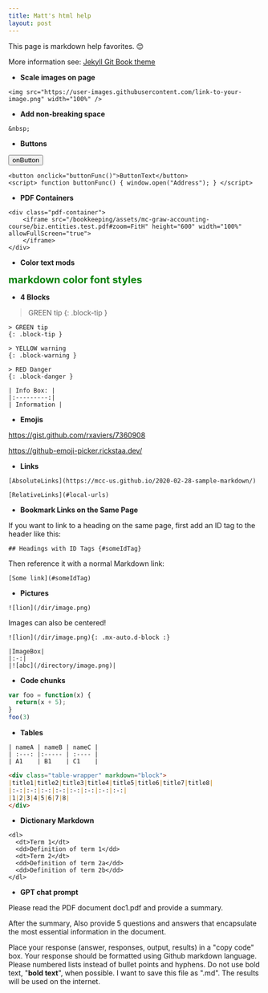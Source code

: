 ```yaml
---
title: Matt's html help
layout: post
---
```


This page is markdown help favorites. :blush:

More information see: [Jekyll Git Book theme](https://github.com/sighingnow/jekyll-gitbook)

- **Scale images on page**

```
<img src="https://user-images.githubusercontent.com/link-to-your-image.png" width="100%" />
```

- **Add non-breaking space**

`&nbsp;`


- **Buttons**

<button onclick="buttonFunc()">onButton</button>
<script> function buttonFunc() { window.open("webAddress"); } </script>

```
<button onclick="buttonFunc()">ButtonText</button>
<script> function buttonFunc() { window.open("Address"); } </script>
```

- **PDF Containers**

```
<div class="pdf-container">
    <iframe src="/bookkeeping/assets/mc-graw-accounting-course/biz.entities.test.pdf#zoom=FitH" height="600" width="100%" allowFullScreen="true">
    </iframe>
</div>
```

- **Color text mods**

<span style="color:green;font-weight:700;font-size:20px">
    markdown color font styles
</span>

- **4 Blocks**

> GREEN tip
{: .block-tip }

```
> GREEN tip
{: .block-tip }
```

```
> YELLOW warning
{: .block-warning }
```

```
> RED Danger
{: .block-danger }
```

```
| Info Box: |
|:---------:|
| Information |
```

- **Emojis**

https://gist.github.com/rxaviers/7360908

https://github-emoji-picker.rickstaa.dev/

- **Links**

```
[AbsoluteLinks](https://mcc-us.github.io/2020-02-28-sample-markdown/)
```

```
[RelativeLinks](#local-urls)
```

- **Bookmark Links on the Same Page**

If you want to link to a heading on the same page, first add an ID tag to the header like this:

```## Headings with ID Tags {#someIdTag}```

Then reference it with a normal Markdown link:

```[Some link](#someIdTag)```


- **Pictures**

```
![lion](/dir/image.png)
```

Images can also be centered!

```
![lion](/dir/image.png){: .mx-auto.d-block :}
```

```
|ImageBox|
|:-:|
|![abc](/directory/image.png)|
```

- **Code chunks**

```javascript
var foo = function(x) {
  return(x + 5);
}
foo(3)
```

- **Tables**

```
| nameA | nameB | nameC |
| :---: |:----- | :---- |
| A1    | B1    | C1    |
```

```markdown
<div class="table-wrapper" markdown="block">
|title1|title2|title3|title4|title5|title6|title7|title8|
|:-:|:-:|:-:|:-:|:-:|:-:|:-:|:-:|
|1|2|3|4|5|6|7|8|
</div>
```

- **Dictionary Markdown**

```
<dl>
  <dt>Term 1</dt>
  <dd>Definition of term 1</dd>
  <dt>Term 2</dt>
  <dd>Definition of term 2a</dd>
  <dd>Definition of term 2b</dd>
</dl>
```

- **GPT chat prompt**

Please read the PDF document doc1.pdf and provide a summary.

After the summary, Also provide 5 questions and answers that encapsulate the most essential information in the document.

Place your response (answer, responses, output, results) in a "copy code" box. Your response should be formatted using Github markdown language. Please numbered lists instead of bullet points and hyphens. Do not use bold text, "**bold text**", when possible.  I want to save this file as ".md". The results will be used on the internet.